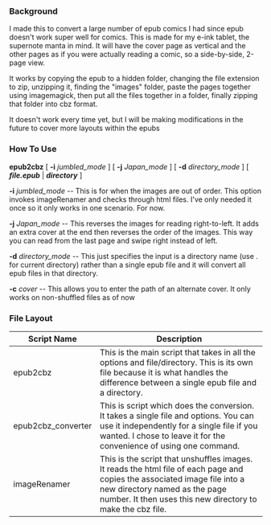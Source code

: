 ### Background
I made this to convert a large number of epub comics I had since epub doesn't work super well for comics.
This is made for my e-ink tablet, the supernote manta in mind. It will have the cover page as vertical 
and the other pages as if you were actually reading a comic, so a side-by-side, 2-page view. 

It works by copying the epub to a hidden folder, changing the file extension to zip, unzipping it, finding
the "images" folder, paste the pages together using imagemagick, then put all the files together in a folder,
finally zipping that folder into cbz format.

It doesn't work every time yet, but I will be making modifications in the future to cover more layouts within
the epubs

### How To Use

**epub2cbz** [ **-i**  *jumbled_mode* ]  [ **-j**  *Japan_mode* ]  [ **-d**  *directory_mode* ]  [ ***file.epub*** | ***directory*** ]

**-i**  *jumbled_mode*   -- This is for when the images are out of order. This option invokes imageRenamer and checks through 
                     html files. I've only needed it once so it only works in one scenario. For now.

**-j**  *Japan_mode*     -- This reverses the images for reading right-to-left. It adds an extra cover at the end then
                     reverses the order of the images. This way you can read from the last page and swipe right 
                     instead of left.

**-d**  *directory_mode* -- This just specifies the input is a directory name (use . for current directory) rather than a
                     single epub file and it will convert all epub files in that directory.

**-c**  *cover*          -- This allows you to enter the path of an alternate cover. It only works on non-shuffled files as of now

### File Layout
| Script Name | Description |
-----|-----
| epub2cbz | This is the main script that takes in all the options and file/directory. This is its own file because it is what handles the difference between a single epub file and a directory. |
| epub2cbz_converter | This is script which does the conversion. It takes a single file and options. You can use it independently for a single file if you wanted. I chose to leave it for the convenience of using one command. |
| imageRenamer | This is the script that unshuffles images. It reads the html file of each page and copies the associated image file into a new directory named as the page number. It then uses this new directory to make the cbz file. |
